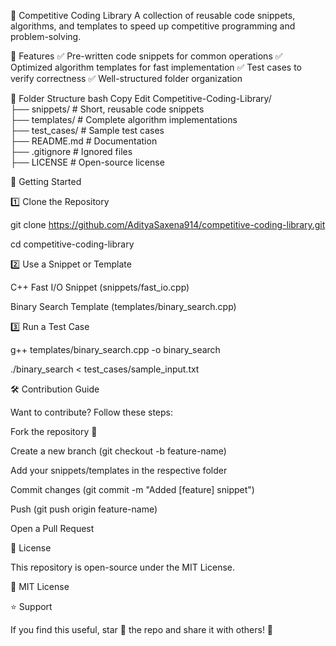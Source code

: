 🚀 Competitive Coding Library
A collection of reusable code snippets, algorithms, and templates to speed up competitive programming and problem-solving.

📌 Features
✅ Pre-written code snippets for common operations
✅ Optimized algorithm templates for fast implementation
✅ Test cases to verify correctness
✅ Well-structured folder organization

📂 Folder Structure
bash
Copy
Edit
Competitive-Coding-Library/  
├── snippets/        # Short, reusable code snippets  
├── templates/       # Complete algorithm implementations  
├── test_cases/      # Sample test cases  
├── README.md        # Documentation  
├── .gitignore       # Ignored files  
├── LICENSE          # Open-source license  

🚀 Getting Started

1️⃣ Clone the Repository

git clone https://github.com/AdityaSaxena914/competitive-coding-library.git

cd competitive-coding-library

2️⃣ Use a Snippet or Template

C++ Fast I/O Snippet (snippets/fast_io.cpp)

Binary Search Template (templates/binary_search.cpp)

3️⃣ Run a Test Case

g++ templates/binary_search.cpp -o binary_search  

./binary_search < test_cases/sample_input.txt  

🛠️ Contribution Guide

Want to contribute? Follow these steps:

Fork the repository 🍴

Create a new branch (git checkout -b feature-name)

Add your snippets/templates in the respective folder

Commit changes (git commit -m "Added [feature] snippet")

Push (git push origin feature-name)

Open a Pull Request

📜 License

This repository is open-source under the MIT License.

📌 MIT License

⭐ Support

If you find this useful, star 🌟 the repo and share it with others! 🚀

